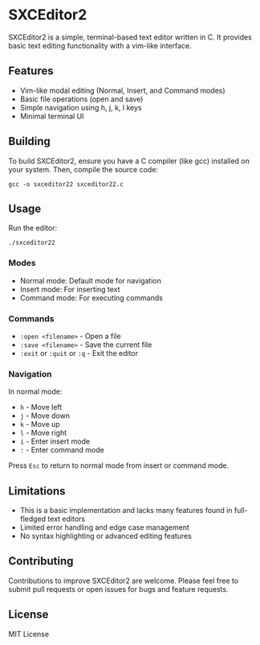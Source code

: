 # SXCEditor2

SXCEditor2 is a simple, terminal-based text editor written in C. It provides basic text editing functionality with a vim-like interface.

## Features

- Vim-like modal editing (Normal, Insert, and Command modes)
- Basic file operations (open and save)
- Simple navigation using h, j, k, l keys
- Minimal terminal UI

## Building

To build SXCEditor2, ensure you have a C compiler (like gcc) installed on your system. Then, compile the source code:

```
gcc -o sxceditor22 sxceditor22.c
```

## Usage

Run the editor:

```
./sxceditor22
```

### Modes

- Normal mode: Default mode for navigation
- Insert mode: For inserting text
- Command mode: For executing commands

### Commands

- `:open <filename>` - Open a file
- `:save <filename>` - Save the current file
- `:exit` or `:quit` or `:q` - Exit the editor

### Navigation

In normal mode:
- `h` - Move left
- `j` - Move down
- `k` - Move up
- `l` - Move right
- `i` - Enter insert mode
- `:` - Enter command mode

Press `Esc` to return to normal mode from insert or command mode.

## Limitations

- This is a basic implementation and lacks many features found in full-fledged text editors
- Limited error handling and edge case management
- No syntax highlighting or advanced editing features

## Contributing

Contributions to improve SXCEditor2 are welcome. Please feel free to submit pull requests or open issues for bugs and feature requests.

## License

MIT License